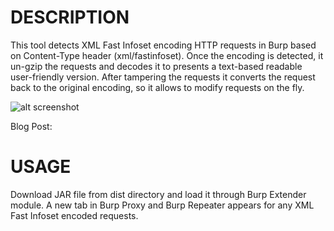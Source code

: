 DESCRIPTION
=========== 
This tool detects XML Fast Infoset encoding HTTP requests in Burp based on Content-Type header (xml/fastinfoset). Once the encoding is detected, it un-gzip the requests and 
decodes it to presents a text-based readable user-friendly version.  After tampering the requests it converts the request back to the original encoding, so it allows to modify requests on the fly.

![alt screenshot](https://image.ibb.co/jTZxmF/xmlfastinfoset.png)

Blog Post: <TO DO>

USAGE
======

Download JAR file from dist directory and load it through Burp Extender module.
A new tab in Burp Proxy and Burp Repeater appears for any XML Fast Infoset encoded requests.
